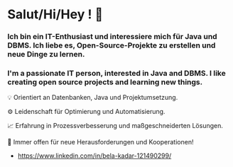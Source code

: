 # Salut/Hi/Hey ! 👋

### Ich bin ein IT-Enthusiast und interessiere mich für Java und DBMS. Ich liebe es, Open-Source-Projekte zu erstellen und neue Dinge zu lernen.
### I'm a passionate IT person, interested in Java and DBMS. I like creating open source projects and learning new things.

💡 Orientiert an Datenbanken, Java und Projektumsetzung.

⚙️ Leidenschaft für Optimierung und Automatisierung.

📈 Erfahrung in Prozessverbesserung und maßgeschneiderten Lösungen.

🌟 Immer offen für neue Herausforderungen und Kooperationen!      
- https://www.linkedin.com/in/bela-kadar-121490299/

